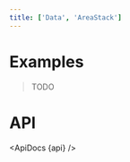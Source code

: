 ```yaml
---
title: ['Data', 'AreaStack']
---
```


<script lang="ts">
	import { ApiDocs } from 'svelte-ux';

	import api from '$lib/components/AreaStack.svelte?raw&sveld';

	import Chart, { Svg } from '$lib/components/Chart.svelte';

	import Preview from '$lib/docs/Preview.svelte';
</script>

# Examples

> TODO

# API

<ApiDocs {api} />
